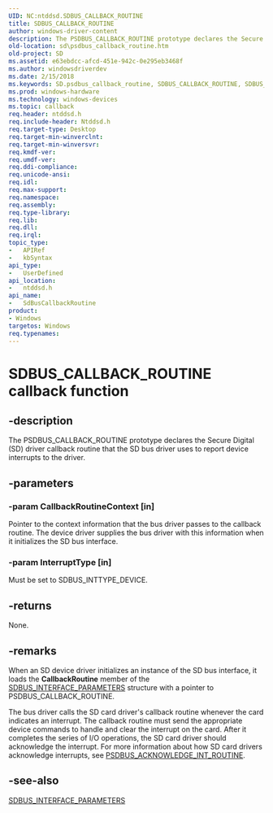 ```yaml
---
UID: NC:ntddsd.SDBUS_CALLBACK_ROUTINE
title: SDBUS_CALLBACK_ROUTINE
author: windows-driver-content
description: The PSDBUS_CALLBACK_ROUTINE prototype declares the Secure Digital (SD) driver callback routine that the SD bus driver uses to report device interrupts to the driver.
old-location: sd\psdbus_callback_routine.htm
old-project: SD
ms.assetid: e63ebdcc-afcd-451e-942c-0e295eb3468f
ms.author: windowsdriverdev
ms.date: 2/15/2018
ms.keywords: SD.psdbus_callback_routine, SDBUS_CALLBACK_ROUTINE, SDBUS_CALLBACK_ROUTINE callback, SdBusCallbackRoutine, SdBusCallbackRoutine callback function [Buses], ntddsd/SdBusCallbackRoutine, sd-rtns_a51040c8-723c-45ae-9e3b-15ef2baca85b.xml
ms.prod: windows-hardware
ms.technology: windows-devices
ms.topic: callback
req.header: ntddsd.h
req.include-header: Ntddsd.h
req.target-type: Desktop
req.target-min-winverclnt: 
req.target-min-winversvr: 
req.kmdf-ver: 
req.umdf-ver: 
req.ddi-compliance: 
req.unicode-ansi: 
req.idl: 
req.max-support: 
req.namespace: 
req.assembly: 
req.type-library: 
req.lib: 
req.dll: 
req.irql: 
topic_type:
-	APIRef
-	kbSyntax
api_type:
-	UserDefined
api_location:
-	ntddsd.h
api_name:
-	SdBusCallbackRoutine
product:
- Windows
targetos: Windows
req.typenames: 
---
```


# SDBUS_CALLBACK_ROUTINE callback function


## -description


The PSDBUS_CALLBACK_ROUTINE prototype declares the Secure Digital (SD) driver callback routine that the SD bus driver uses to report device interrupts to the driver.


## -parameters




### -param CallbackRoutineContext [in]

Pointer to the context information that the bus driver passes to the callback routine. The device driver supplies the bus driver with this information when it initializes the SD bus interface.


### -param InterruptType [in]

Must be set to SDBUS_INTTYPE_DEVICE.


## -returns



None.




## -remarks



When an SD device driver initializes an instance of the SD bus interface, it loads the <b>CallbackRoutine</b> member of the <a href="https://msdn.microsoft.com/d407131e-5dda-4d50-b09a-0f937774eefb">SDBUS_INTERFACE_PARAMETERS</a> structure with a pointer to PSDBUS_CALLBACK_ROUTINE.

The bus driver calls the SD card driver's callback routine whenever the card indicates an interrupt. The callback routine must send the appropriate device commands to handle and clear the interrupt on the card. After it completes the series of I/O operations, the SD card driver should acknowledge the interrupt. For more information about how SD card drivers acknowledge interrupts, see <a href="https://msdn.microsoft.com/library/windows/hardware/ff537616">PSDBUS_ACKNOWLEDGE_INT_ROUTINE</a>.




## -see-also




<a href="https://msdn.microsoft.com/d407131e-5dda-4d50-b09a-0f937774eefb">SDBUS_INTERFACE_PARAMETERS</a>
 

 

